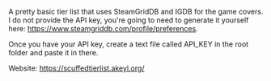A pretty basic tier list that uses SteamGridDB and IGDB for the game covers. I do not provide the API key, you're going to need to generate it yourself here: https://www.steamgriddb.com/profile/preferences.

Once you have your API key, create a text file called API_KEY in the root folder and paste it in there.

Website: https://scuffedtierlist.akeyl.org/
